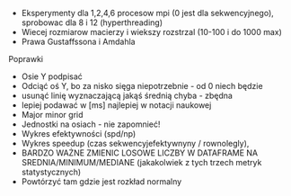 - Eksperymenty dla 1,2,4,6 procesow mpi (0 jest dla sekwencyjnego), sprobowac dla 8 i 12 (hyperthreading)
- Wiecej rozmiarow macierzy i wiekszy rozstrzal (10-100 i do 1000 max)
- Prawa Gustaffssona i Amdahla

Poprawki
- Osie Y podpisać
- Odciąć oś Y, bo za nisko sięga niepotrzebnie - od 0 niech będzie
- usunąć linię wyznaczającą jakąś średnią chyba - zbędna
- lepiej podawać w [ms] najlepiej w notacji naukowej
- Major minor grid
- Jednostki na osiach - nie zapomnieć!
- Wykres efektywności (spd/np)
- Wykres speedup (czas sekwencyjefektywnyny / rownolegly),
- BARDZO WAŻNE ZMIENIC LOSOWE LICZBY W DATAFRAME NA SREDNIA/MINIMUM/MEDIANE (jakakolwiek z tych trzech metryk statystycznych)
- Powtórzyć tam gdzie jest rozkład normalny